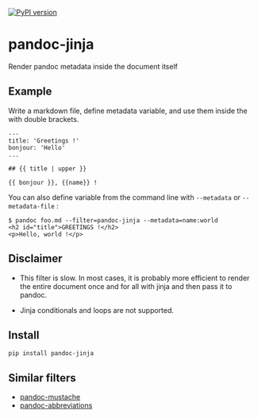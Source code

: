 [![PyPI version](https://badge.fury.io/py/pandoc-jinja.svg)](https://pypi.org/project/pandoc-jinja/)

# pandoc-jinja

Render pandoc metadata inside the document itself

## Example

Write a markdown file, define metadata variable,
and use them inside the with double brackets.

```mardown
---
title: 'Greetings !'
bonjour: 'Hello'
...

## {{ title | upper }}

{{ bonjour }}, {{name}} !
```

You can also define variable from the command line
with `--metadata` or `--metadata-file` :

```
$ pandoc foo.md --filter=pandoc-jinja --metadata=name:world
<h2 id="title">GREETINGS !</h2>
<p>Hello, world !</p>
```

## Disclaimer

* This filter is slow. In most cases, it is probably more efficient
  to render the entire document once and for all with jinja and then
  pass it to pandoc.

* Jinja conditionals and loops are not supported.

## Install

```
pip install pandoc-jinja
```

## Similar filters

* [pandoc-mustache](https://github.com/michaelstepner/pandoc-mustache)
* [pandoc-abbreviations](https://github.com/scokobro/pandoc-abbreviations)
